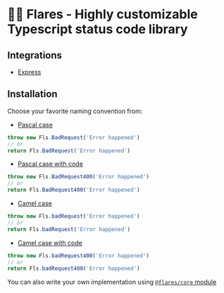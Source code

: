# 🧨🔥 Flares  - Highly customizable Typescript status code library 


## Integrations
- [Express](https://github.com/vaderkos/flares/tree/develop/packages/express)

## Installation
Choose your favorite naming convention from:
* [Pascal case](https://www.npmjs.com/package/@flares/pascal-case-flares) 
```typescript 
throw new Fls.BadRequest('Error happened')
// or
return Fls.BadRequest('Error happened')
```
* [Pascal case with code](https://www.npmjs.com/package/@flares/pascal-case-code-flares) 
```typescript 
throw new Fls.BadRequest400('Error happened')
// or
return Fls.BadRequest400('Error happened')
```
* [Camel case](https://www.npmjs.com/package/@flares/camel-case-flares)
```typescript 
throw new Fls.badRequest('Error happened')
// or
return Fls.badRequest('Error happened')
```
* [Camel case with code](https://www.npmjs.com/package/@flares/camel-case-code-flares) 
```typescript 
throw new Fls.badRequest400('Error happened')
// or
return Fls.badRequest400('Error happened')
```


You can also write your own implementation using [`@flares/core` module](https://github.com/vaderkos/flares/tree/develop/packages/core)
